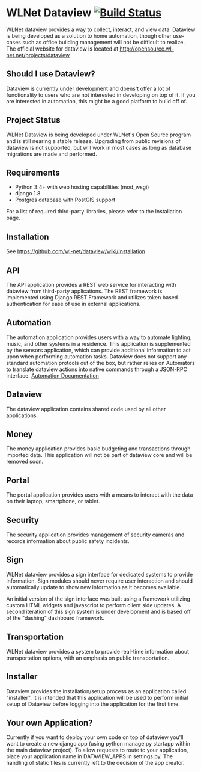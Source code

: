 WLNet Dataview [![Build Status](https://travis-ci.org/wl-net/dataview.svg?branch=master)](https://travis-ci.org/wl-net/dataview)
==============

WLNet dataview provides a way to collect, interact, and view data. Dataview is being developed as a solution to home automation, though other use-cases such as office building management will not be difficult to realize. The official website for dataview is located at http://opensource.wl-net.net/projects/dataview

Should I use Dataview?
---

Dataview is currently under development and doens't offer a lot of functionality to users who are not interested in developing on top of it. If you are interested in automation, this might be a good platform to build off of.

Project Status
----

WLNet Dataview is being developed under WLNet's Open Source program and is still nearing a stable release. Upgrading from public revisions of dataview is not supported, but will work in most cases as long as database migrations are made and performed.

Requirements
----

* Python 3.4+ with web hosting capabilities (mod_wsgi)
* django 1.8
* Postgres database with PostGIS support

For a list of required third-party libraries, please refer to the Installation page.

Installation
----

See https://github.com/wl-net/dataview/wiki/Installation

API
----

The API application provides a REST web service for interacting with dataview from third-party applications. The REST framework is implemented using Django REST Framework and utilizes token based authentication for ease of use in external applications.

Automation
----

The automation application provides users with a way to automate lighting, music, and other systems in a residence. This application is supplemented by the sensors application, which can provide additional information to act upon when performing automation tasks. Dataview does not support any standard automation protcols out of the box, but rather relies on Automators to translate dataview actions into native commands through a JSON-RPC interface. [Automation Documentation](https://github.com/wl-net/dataview/blob/master/automation/README.md) 

Dataview
----

The dataview application contains shared code used by all other applications.

Money
----

The money application provides basic budgeting and transactions through imported data. This application will not be part of dataview core and will be removed soon.

Portal
----

The portal application provides users with a means to interact with the data on their laptop, smartphone, or tablet.

Security
----

The security application provides management of security cameras and records information about public safety incidents.

Sign
----

WLNet dataview provides a sign interface for dedicated systems to provide information. Sign modules should never require user interaction and should automatically update to show new information as it becomes available.

An initial version of the sign interface was built using a framework utilizing custom HTML widgets and javascript to perform client side updates. A second iteration of this sign system is under development and is based off of the "dashing" dashboard framework.

Transportation
--------------

WLNet dataview provides a system to provide real-time information about transportation options, with an emphasis on public transportation.


Installer
---------

Dataview provides the installation/setup process as an application called "installer". It is intended that this application will be used to perform initial setup of Dataview before logging into the application for the first time.

Your own Application?
----

Currently if you want to deploy your own code on top of dataview you'll want to create a new django app (using python manage.py startapp within the main dataview project). To allow requests to route to your application, place your application name in DATAVIEW_APPS in settings.py. The handling of static files is currently left to the decision of the app creator.
